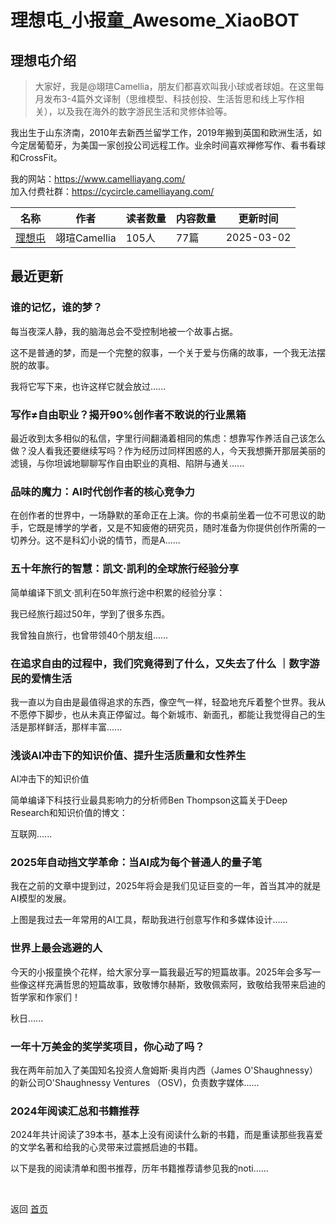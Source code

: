 # 理想屯_小报童_Awesome_XiaoBOT

## 理想屯介绍
> 大家好，我是@翊瑄Camellia，朋友们都喜欢叫我小球或者球姐。在这里每月发布3-4篇外文译制（思维模型、科技创投、生活哲思和线上写作相关），以及我在海外的数字游民生活和灵修体验等。    
    
我出生于山东济南，2010年去新西兰留学工作，2019年搬到英国和欧洲生活，如今定居葡萄牙，为美国一家创投公司远程工作。业余时间喜欢禅修写作、看书看球和CrossFit。    
    
我的网站：https://www.camelliayang.com/    
加入付费社群：https://cycircle.camelliayang.com/  
  


|名称|作者|读者数量|内容数量|更新时间|
|---|---|---|---|---|
|[理想屯](https://xiaobot.net/p/camelliayang?refer=0b133df9-27dc-423b-8101-639049001c13)|翊瑄Camellia|105人|77篇|2025-03-02|

## 最近更新
### 谁的记忆，谁的梦？

每当夜深人静，我的脑海总会不受控制地被一个故事占据。

这不是普通的梦，而是一个完整的叙事，一个关于爱与伤痛的故事，一个我无法摆脱的故事。

我将它写下来，也许这样它就会放过......

### 写作≠自由职业？揭开90%创作者不敢说的行业黑箱

最近收到太多相似的私信，字里行间翻涌着相同的焦虑：想靠写作养活自己该怎么做？没人看我还要继续写吗？作为经历过同样困惑的人，今天我想撕开那层美丽的滤镜，与你坦诚地聊聊写作自由职业的真相、陷阱与通关......

### 品味的魔力：AI时代创作者的核心竞争力

在创作者的世界中，一场静默的革命正在上演。你的书桌前坐着一位不可思议的助手，它既是博学的学者，又是不知疲倦的研究员，随时准备为你提供创作所需的一切养分。这不是科幻小说的情节，而是A......

### 五十年旅行的智慧：凯文·凯利的全球旅行经验分享

简单编译下凯文·凯利在50年旅行途中积累的经验分享：

我已经旅行超过50年，学到了很多东西。

我曾独自旅行，也曾带领40个朋友组......

### 在追求自由的过程中，我们究竟得到了什么，又失去了什么 ｜数字游民的爱情生活

我一直以为自由是最值得追求的东西，像空气一样，轻盈地充斥着整个世界。我从不愿停下脚步，也从未真正停留过。每个新城市、新面孔，都能让我觉得自己的生活是那样鲜活，那样丰富......

### 浅谈AI冲击下的知识价值、提升生活质量和女性养生

AI冲击下的知识价值

简单编译下科技行业最具影响力的分析师Ben Thompson这篇关于Deep Research和知识价值的博文：

互联网......

### 2025年自动挡文学革命：当AI成为每个普通人的量子笔

我在之前的文章中提到过，2025年将会是我们见证巨变的一年，首当其冲的就是AI模型的发展。

上图是我过去一年常用的AI工具，帮助我进行创意写作和多媒体设计......

### 世界上最会逃避的人

今天的小报童换个花样，给大家分享一篇我最近写的短篇故事。2025年会多写一些像这样充满哲思的短篇故事，致敬博尔赫斯，致敬佩索阿，致敬给我带来启迪的哲学家和作家们！

秋日......

### 一年十万美金的奖学奖项目，你心动了吗？

我在两年前加入了美国知名投资人詹姆斯·奥肖内西（James O'Shaughnessy）的新公司O'Shaughnessy Ventures
（OSV)，负责数字媒体......

### 2024年阅读汇总和书籍推荐

2024年共计阅读了39本书，基本上没有阅读什么新的书籍，而是重读那些我喜爱的文学名著和给我的心灵带来过震撼启迪的书籍。

以下是我的阅读清单和图书推荐，历年书籍推荐请参见我的noti......


<a href="https://github.com/Reno9527/awesome-xiaobot" style="color: white; text-decoration: none;">awesome-xiaobot</a>

返回 [首页](../README.md)

